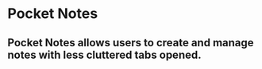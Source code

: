 # Pocket Notes

## Pocket Notes allows users to create and manage notes with less cluttered tabs opened.
